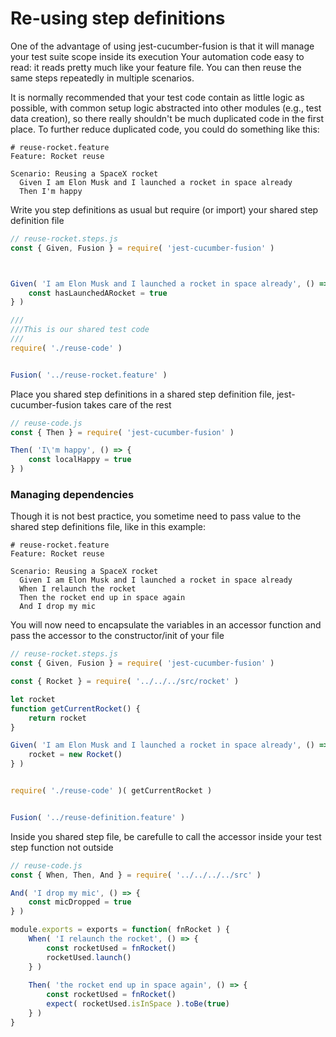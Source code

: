 # Re-using step definitions

One of the advantage of using jest-cucumber-fusion is that it will manage your test suite scope inside its execution
Your automation code easy to read: it reads pretty much like your feature file. 
You can then reuse the same steps repeatedly in multiple scenarios.

It is normally recommended that your test code contain as little logic as possible, with common setup logic abstracted into other modules (e.g., test data creation), so there really shouldn't be much duplicated code in the first place. To further reduce duplicated code, you could do something like this:
```gherkin
# reuse-rocket.feature
Feature: Rocket reuse

Scenario: Reusing a SpaceX rocket
  Given I am Elon Musk and I launched a rocket in space already
  Then I'm happy
```

Write you step definitions as usual but require (or import) your shared step definition file
```javascript
// reuse-rocket.steps.js
const { Given, Fusion } = require( 'jest-cucumber-fusion' )



Given( 'I am Elon Musk and I launched a rocket in space already', () => {
	const hasLaunchedARocket = true
} )

///
///This is our shared test code
///
require( './reuse-code' )


Fusion( '../reuse-rocket.feature' )
```

Place you shared step definitions in a shared step definition file, jest-cucumber-fusion takes care of the rest
```javascript
// reuse-code.js
const { Then } = require( 'jest-cucumber-fusion' )

Then( 'I\'m happy', () => {
	const localHappy = true
} )
```


### Managing dependencies
Though it is not best practice, you sometime need to pass value to the shared step definitions file, like in this example:

```gherkin
# reuse-rocket.feature
Feature: Rocket reuse

Scenario: Reusing a SpaceX rocket
  Given I am Elon Musk and I launched a rocket in space already
  When I relaunch the rocket
  Then the rocket end up in space again
  And I drop my mic
```


You will now need to encapsulate the variables in an accessor function and pass the accessor to the constructor/init of your file
```javascript
// reuse-rocket.steps.js
const { Given, Fusion } = require( 'jest-cucumber-fusion' )

const { Rocket } = require( '../../../src/rocket' )

let rocket
function getCurrentRocket() {
	return rocket
}

Given( 'I am Elon Musk and I launched a rocket in space already', () => {
	rocket = new Rocket()
} )


require( './reuse-code' )( getCurrentRocket )


Fusion( '../reuse-definition.feature' )
```


Inside you shared step file, be carefulle to call the accessor inside your test step function not outside
```javascript
// reuse-code.js
const { When, Then, And } = require( '../../../../src' )

And( 'I drop my mic', () => {
	const micDropped = true
} )

module.exports = exports = function( fnRocket ) {
	When( 'I relaunch the rocket', () => {
		const rocketUsed = fnRocket()
		rocketUsed.launch()
	} )
	
	Then( 'the rocket end up in space again', () => {
		const rocketUsed = fnRocket()
		expect( rocketUsed.isInSpace ).toBe(true)
	} )
}
```
